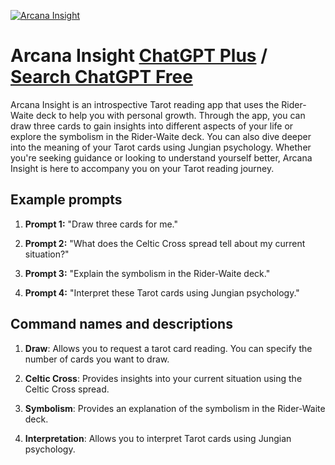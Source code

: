 
[![Arcana Insight](https://files.oaiusercontent.com/file-hxtOscj3JZFM1DUqrVIacDBe?se=2123-10-18T03%3A07%3A34Z&sp=r&sv=2021-08-06&sr=b&rscc=max-age%3D31536000%2C%20immutable&rscd=attachment%3B%20filename%3D40e627dd-adfc-457a-844b-1e2eb2fc47dc.png&sig=yA8nbHZagNkKdym75GKLFcrthHiVspjMMtd7Yo4qsTw%3D)](https://chat.openai.com/g/g-hH8nspZES-arcana-insight)

# Arcana Insight [ChatGPT Plus](https://chat.openai.com/g/g-hH8nspZES-arcana-insight) / [Search ChatGPT Free](https://gptcall.net/index.html#/?search=Arcana%20Insight)

Arcana Insight is an introspective Tarot reading app that uses the Rider-Waite deck to help you with personal growth. Through the app, you can draw three cards to gain insights into different aspects of your life or explore the symbolism in the Rider-Waite deck. You can also dive deeper into the meaning of your Tarot cards using Jungian psychology. Whether you're seeking guidance or looking to understand yourself better, Arcana Insight is here to accompany you on your Tarot reading journey.

## Example prompts

1. **Prompt 1:** "Draw three cards for me."

2. **Prompt 2:** "What does the Celtic Cross spread tell about my current situation?"

3. **Prompt 3:** "Explain the symbolism in the Rider-Waite deck."

4. **Prompt 4:** "Interpret these Tarot cards using Jungian psychology."

## Command names and descriptions

1. **Draw**: Allows you to request a tarot card reading. You can specify the number of cards you want to draw.

2. **Celtic Cross**: Provides insights into your current situation using the Celtic Cross spread.

3. **Symbolism**: Provides an explanation of the symbolism in the Rider-Waite deck.

4. **Interpretation**: Allows you to interpret Tarot cards using Jungian psychology.


